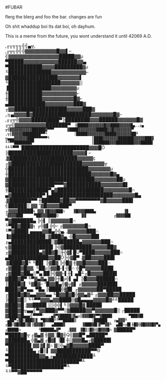 #FUBAR

flerg the blerg and foo the bar.
changes are fun

Oh shit whaddup boi
Its dat boi, oh dayhum.

This is a meme from the future, you wont understand it until 42069 A.D.

,╓╖╗╗╗╣╣▄╦,                          
,╓╦╗╬╣╬▓▓▓▓▓▓▓▓▓▓█▓▓▌⌐                        
╣▓▓▓▓▓▓▓▓▓▓▓▓▓▓▓▓█████▓▓µ                       
▀█████▓▓▓▓▓▓▓▓▓▓▓██████▓▓▄                      
▀███████████▓▓▓▓█████████▓µ                    
╙██████████████▓▓▓▓▓▓▓▓▓▓▓⌐                   
▓████████████████▓▓▓▓▓▓▓▌                   
╙█████████████████▓▓▓▓▓▓▒                  
▐██████████████▓▓▓▓▓▓▓▓µ                 
╫███████████▓▓▓▓▓▓▓▓▓▓▓⌐                
╫███████████▓▓▓▓▓▓▓▓▓▓█▓⌐               
▄████████████▓▓▓▓▓▓▓▓▓███▓               
╓▓▓█████████████████▓▓▓▓▓███▓              
,,╗▄▓▓▓▓█▓███████████████████▓▓▓▓▓▓▓█▓⌐            
,╓╓╦╬▓▓▓▓█████████▀╠████████▓▓▓██████▓▓▓▓▓▓█▓            
╓╦╣▓▓▓▓▓▓▓▓▓▓███████▀`  ╫█████▓▓▓▓▓▓▓█▓▓████▓▓▓▓▓█▄,,╓▄       
╥╬▓▓▓▓▓▓▓▓▓▓██████▓▀▀▀      ▓████▓▓▓▓▓▓▓▓█████▓▓█▓▓▓▓▓▓▓▓▀        
,╗╣▓▓▓▓▓████████▀▀╙            ]█████▓▓▓▓▓▓▓▓█████▓▓▓▓▓▓▓██╨          
╦▄▄▄▓▓▓▓▓▓███▀▀▀▀▀▀╙                   ║████▓▓▓▓▓▓▓███████▓▓▓▓▓███▓           
╙╙▀▀████████▀                          ║███████▓▓▓████████▓▓▓█████▌           
╙╙`╙▀▀                             '██████████████████████▓▓▓█Ö           
╠█████████████████████▓▓▓▓▌⌐          
,▓██████████████████████▓▓▓▓▓ç         
╓▓███████████████████████▓▓▓▓▓▓▓╦       
╬██████████████████████████▓▓▓▓▓▓▓µ      
╫███████████████████████████▓▓▓▓▓▓█▓▄     
▓████████████████████████████▓▓▓▓▓▓▓██µ    
▓███████████████▀▀▀▓███████████▓▓▓▓▓▓▓█▌    
╫█████████████▀▄▓███████████████▓▓▓▓▓▓▓▓█∩   
▄▓██████████▀▐▄████████████████████▓▓▓▓▓▓▓█▄   
,▓███████▀▀    ╫██████▓██▓▓▀▀▀▀▀▀▀▀▓█▓▓▓▓▓███▌   
╣██████▒               ▓▓          "▓█▓▓▓▓███▀   
╓▓▓▓█████╕              ▓▓           `▓█▓▓▓███∩   
▓█▓▓▓████▄             ▓▌            └▓▓▓▓███    
▀██▓▓▓████Q          ▐▓▌            ╓▓▓▓▓██▌    
`▀▓███████▄         ╠╬▌           ║▓▓▓▓▓▓█∩    
╙▀██▓███▓╕     ╓╬▓▌╬╬⌐        ╔▓▓▓▓▓▓▓█∩    
╙▀▓████▌▄▄▄▄▓▓█▄╬╬▄,      ,▓▓▓▓▓▓███∩    
▐▓███████████▒▓███▓▄,  ╬█▓▓▓▓▓██▌     
╓▄█████████████▒▓███████▄▓▓▓▓▓▓███∩     
╗▓█████████████▌╠╬▓█████████▓▓▓▓▓██▓      
╓▓█████████▄▓██▓█▒╫╬▓▌█Ü▀████▓▓▓▓▓███∩      
▄█████████████▓▓██Ö╠╬▓█▀  .▓██▓▓▓▓███▌       
.▓████▓█╨  ╙██▌ ╠▓█▓ ╠╬█▓   ╫▓▓█▓▓▓▓███∩       
╓▓███▓█▓▓,   ╙██µ╠▓▓█⌐▌╬█∩  ╬█▀▓▓▓▓▓████        
╓▓███▓██▄▒▀▄    ██╠╬▓▓⌐▌╫▌  ▄█╨╓█▓▓▓▓████▌       
▓███▓█▀ ╙▀▓▄▓▄   ▓▓╬╫█µ╬▌  ▄▌  ╠█▓▓▓██████∩      
║████▓▌     ╙▓█▓⌐ ²█▓▓█▄╬▓╦▓▌  ╓▓▓▓▓▓██████▌      
████▓█▀▄▄,     ▀█▄ ╠████╬▓█▌ ╓▓▓▓▓▓▓██▀█████      
╓████▓█▓▄▄▓▓▓▄▄   ╙█▓▓█▓█╬▓▓▄▓╨ ╓▓▓▓██▓▓█████      
╠███▓█▒    ╙╙▀▀▓▓▓▄▓▓████╬▓█▄▄▄▄▓▓▓▓█▓╝╝█████      
▓███▓█           ;▓▓████▌▒▒╬╬▌╙╠▓▓▓█▓   █████      
▓███▓█╦▄▄╣▀▓▓███▓▀▀▒▓█████▓▓▀▓▓▓▓▓▓█▒  ┌█████      
▓███▓█▄▄╣▀▀▀`'  ,▄▓▀▓█████▒▓▄µ╠▓▓▓██▓▀▀▓████▌      
▀███▓█▌      ,▄██▀╓▓█╢███▓▒▌ ▀█▓▓██╨╙▀▀█████▒      
]██████   ╓▄▓▓▓╨ ╓██Ü▓█▓██▒▓▌╠▓▓▓█▒   ▄████▓       
▓███▓█▌▓▀▀▓▓╨  ▄██∩╔█▌╫█▓╬▓█▓▓▓█▓▀▄ ╓█████∩       
╚██████▄▓▀   ,▓▓▓  ▓█▒]█▓╫▒█▓▓▓█∩ `▓█████▀        
▀████▓█╦   ╓▓▄▓  ╫▓▓ ]█▓╫Q╣▓▓█▀  ▄█████▀         
▓██████▄ ╬▓▄▓  ╓█▓▌ ]█▌╫▒▓▓▓█▄╓▓█████▌          
▀███████▌▓▓   ▓▌▓∩  ▓▒╬▄▓█▓▓▓▓▓████▀           
╙████████▄  ╓█╢▌   ▓▓███████████▀▀Θ           
▀██████████▓▓▄,╓▄████████████╨              
▀███████████████████████▀╨                
╙▀█████████████████▀╙                   
 ╙╙▀▀▓██▀▀▀▀▀                       

